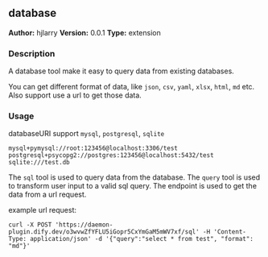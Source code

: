 ## database

**Author:** hjlarry
**Version:** 0.0.1
**Type:** extension

### Description

A database tool make it easy to query data from existing databases.

You can get different format of data, like `json`, `csv`, `yaml`, `xlsx`, `html`, `md` etc. Also support use a url to get those data.

### Usage

databaseURI support `mysql`, `postgresql`, `sqlite`
```
mysql+pymysql://root:123456@localhost:3306/test
postgresql+psycopg2://postgres:123456@localhost:5432/test
sqlite:///test.db
```

The `sql` tool is used to query data from the database.
The `query` tool is used to transform user input to a valid sql query.
The endpoint is used to get the data from a url request.

example url request:
```
curl -X POST 'https://daemon-plugin.dify.dev/o3wvwZfYFLU5iGopr5CxYmGaM5mWV7xf/sql' -H 'Content-Type: application/json' -d '{"query":"select * from test", "format": "md"}'
```

